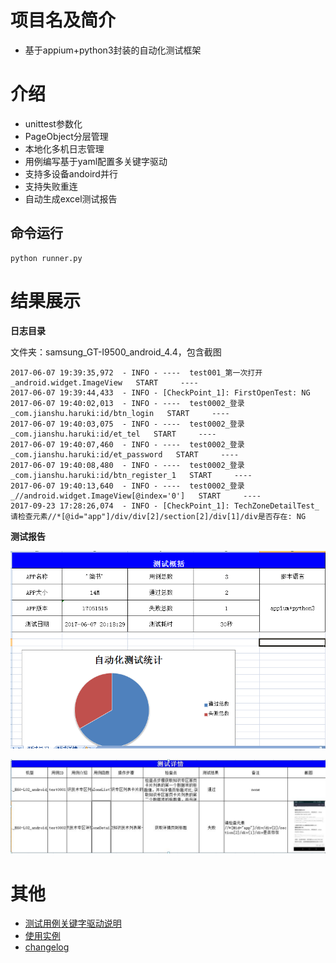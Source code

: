 # 项目名及简介
* 基于appium+python3封装的自动化测试框架

# 介绍
* unittest参数化
* PageObject分层管理
* 本地化多机日志管理
* 用例编写基于yaml配置多关键字驱动
* 支持多设备andoird并行
* 支持失败重连
* 自动生成excel测试报告



## 命令运行

```
python runner.py
```


# 结果展示

**日志目录**

文件夹：samsung_GT-I9500_android_4.4，包含截图

```
2017-06-07 19:39:35,972  - INFO - ----  test001_第一次打开_android.widget.ImageView   START     ----
2017-06-07 19:39:44,433  - INFO - [CheckPoint_1]: FirstOpenTest: NG
2017-06-07 19:40:02,013  - INFO - ----  test0002_登录_com.jianshu.haruki:id/btn_login   START     ----
2017-06-07 19:40:03,075  - INFO - ----  test0002_登录_com.jianshu.haruki:id/et_tel   START     ----
2017-06-07 19:40:07,460  - INFO - ----  test0002_登录_com.jianshu.haruki:id/et_password   START     ----
2017-06-07 19:40:08,480  - INFO - ----  test0002_登录_com.jianshu.haruki:id/btn_register_1   START     ----
2017-06-07 19:40:13,640  - INFO - ----  test0002_登录_//android.widget.ImageView[@index='0']   START     ----
2017-09-23 17:28:26,074  - INFO - [CheckPoint_1]: TechZoneDetailTest_请检查元素//*[@id="app"]/div/div[2]/section[2]/div[1]/div是否存在: NG
```



**测试报告**

![sum.png](Img/sum.png "sum.png")

![detail.jpg](Img/detail.jpg "detail.jpg")

# 其他 
* [测试用例关键字驱动说明](mark.md)
* [使用实例](use.md)
* [changelog](CHANGELOG.md)





